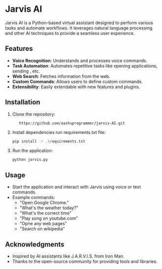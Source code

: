 # Jarvis AI

Jarvis AI is a Python-based virtual assistant designed to perform various tasks and automate workflows. It leverages natural language processing and other AI techniques to provide a seamless user experience.

## Features

- **Voice Recognition**: Understands and processes voice commands.
- **Task Automation**: Automates repetitive tasks like opening applications, sending , etc.
- **Web Search**: Fetches information from the web.
- **Custom Commands**: Allows users to define custom commands.
- **Extensibility**: Easily extendable with new features and plugins.

## Installation

1. Clone the repository:

   ```copy this url and opne vs code click on terminal and paste this url
      https://github.com/aashuprogrammer/jarvis-AI.git
   ```

2. Install dependencies run requirements.txt file:

   ```bash
   pip install -r .\requirements.txt
   ```

3. Run the application:
   ```bash
   python jarvis.py
   ```

## Usage

- Start the application and interact with Jarvis using voice or text commands.
- Example commands:
  - "Open Google Chrome."
  - "What's the weather today?"
  - "What's the correct time"
  - "Play song on youtube.com"
  - "Opne any web pages"
  - "Search on wikipedia"

## Acknowledgments

- Inspired by AI assistants like J.A.R.V.I.S. from Iron Man.
- Thanks to the open-source community for providing tools and libraries.
